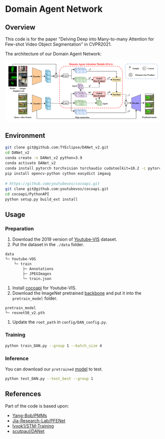 # Domain Agent Network

## Overview

This code is for the paper "Delving Deep into Many-to-many Attention for Few-shot Video Object Segmentation" in CVPR2021.

The architecture of our Domain Agent Network:

![arch](img/DAN_arch.png)

## Environment

```sh
git clone git@github.com:TYEclipse/DANet_v2.git
cd DANet_v2
conda create -n DANet_v2 python=3.9
conda activate DANet_v2
conda install pytorch torchvision torchaudio cudatoolkit=10.2 -c pytorch
pip install opencv-python cython easydict imgaug

# https://github.com/youtubevos/cocoapi.git
git clone git@github.com:youtubevos/cocoapi.git
cd cocoapi/PythonAPI
python setup.py build_ext install
```

## Usage

### Preparation

1. Download the 2019 version of [Youtube-VIS](https://youtube-vos.org/dataset/vis/) dataset.
2. Put the dataset in the `./data` folder.

```tree
data
└─ Youtube-VOS
    └─ train
        ├─ Annotations
        ├─ JPEGImages
        └─ train.json
```

1. Install [cocoapi](https://github.com/youtubevos/cocoapi) for Youtube-VIS.
2. Download the ImageNet pretrained [backbone](https://drive.google.com/file/d/1PIMA7uG_fcvXUvjDUL7UIVp6KmGdSFKi/view?usp=sharing) and put it into the `pretrain_model` folder.

```tree
pretrain_model
└─ resnet50_v2.pth
```

1. Update the `root_path` in `config/DAN_config.py`.

### Training

```sh
python train_DAN.py --group 1 --batch_size 4
```

### Inference

You can download our `pretrained` [model](https://drive.google.com/drive/folders/1aJh8awU3X4a_BoIQMOLeqKMlLR8naNFU?usp=sharing) to test.

```sh
python test_DAN.py --test_best --group 1
```

## References

Part of the code is based upon:

+ [Yang-Bob/PMMs](https://github.com/Yang-Bob/PMMs)
+ [Jia-Research-Lab/PFENet](https://github.com/Jia-Research-Lab/PFENet)
+ [lyxok1/STM-Training](https://github.com/lyxok1/STM-Training)
+ [scutpaul/DANet](https://github.com/scutpaul/DANet)
